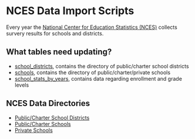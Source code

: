 # NCES Data Import Scripts

Every year the [National Center for Education Statistics (NCES)](https://nces.ed.gov/)
collects survery results for schools and districts.

## What tables need updating?

* [school_districts](https://github.com/code-dot-org/code-dot-org/blob/staging/dashboard/app/models/school_district.rb), contains the directory of public/charter school districts
* [schools](https://github.com/code-dot-org/code-dot-org/blob/staging/dashboard/app/models/school.rb), contains the directory of public/charter/private schools
* [school_stats_by_years](https://github.com/code-dot-org/code-dot-org/blob/staging/dashboard/app/models/school_stats_by_year.rb), contains data regarding enrollment and grade levels

## NCES Data Directories

* [Public/Charter School Districts](https://nces.ed.gov/ccd/pubagency.asp)
* [Public/Charter Schools](https://nces.ed.gov/ccd/pubschuniv.asp)
* [Private Schools](https://nces.ed.gov/surveys/pss/pssdata.asp)
